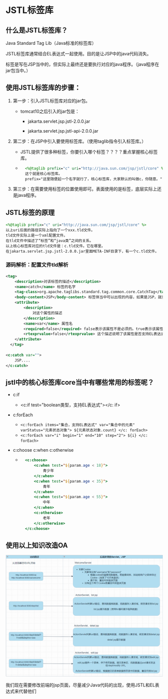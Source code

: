 # JSTL标签库

## 什么是JSTL标签库？

Java Standard Tag Lib（Java标准的标签库）

JSTL标签库通常结合EL表达式一起使用。目的是让JSP中的java代码消失。

标签是写在JSP当中的，但实际上最终还是要执行对应的java程序。（java程序在jar包当中。）

## 使用JSTL标签库的步骤：

1. 第一步：引入JSTL标签库对应的jar包。

    - tomcat10之后引入的jar包是：

        - jakarta.servlet.jsp.jstl-2.0.0.jar

        - jakarta.servlet.jsp.jstl-api-2.0.0.jar

2. 第二步：在JSP中引入要使用标签库。（使用taglib指令引入标签库。）

    - JSTL提供了很多种标签，你要引入哪个标签？？？？重点掌握核心标签库。

    - ```jsp
        <%@taglib prefix="c" uri="http://java.sun.com/jsp/jstl/core" %>
        这个就是核心标签库。
        prefix="这里随便起一个名字就行了，核心标签库，大家默认的叫做c，你随意。"
        ```

3. 第三步：在需要使用标签的位置使用即可。表面使用的是标签，底层实际上还是java程序。

## JSTL标签的原理

```jsp
<%@taglib prefix="c" uri="http://java.sun.com/jsp/jstl/core" %>
以上uri后面的路径实际上指向了一个xxx.tld文件。
tld文件实际上是一个xml配置文件。
在tld文件中描述了“标签”和“java类”之间的关系。
以上核心标签库对应的tld文件是：c.tld文件。它在哪里。
在jakarta.servlet.jsp.jstl-2.0.0.jar里面META-INF目录下，有一个c.tld文件。
```

### 源码解析：配置文件tld解析

```xml
<tag>
    <description>对该标签的描述</description>
    <name>catch</name> 标签的名字
    <tag-class>org.apache.taglibs.standard.tag.common.core.CatchTag</tag-class> 标签对应的java类。
    <body-content>JSP</body-content> 标签体当中可以出现的内容，如果是JSP，就表示标签体中可以出现符合JSP所有语法的代码。例如EL表达式。
    <attribute>
        <description>
        	对这个属性的描述
        </description>
        <name>var</name> 属性名
        <required>false</required> false表示该属性不是必须的。true表示该属性是必须的。
        <rtexprvalue>false</rtexprvalue> 这个描述说明了该属性是否支持EL表达式。false表示不支持。true表示支持EL表达式。
    </attribute>
  </tag>

<c:catch var="">
	JSP....
</c:catch>
```

## jstl中的核心标签库core当中有哪些常用的标签呢？

- c:if

    - <c:if test="boolean类型，支持EL表达式"></c: if>

- c:forEach

    - `<c:forEach items="集合，支持EL表达式" var="集合中的元素" varStatus="元素状态对象"> ${元素状态对象.count} </c: forEach>`
    - `<c:forEach var="i" begin="1" end="10" step="2"> ${i} </c: forEach>`

- c:choose c:when c:otherwise

    - ```jsp
        <c:choose>
            <c:when test="${param.age < 18}">
                青少年
            </c:when>
            <c:when test="${param.age < 35}">
                青年
            </c:when>
            <c:when test="${param.age < 55}">
                中年
            </c:when>
            <c:otherwise>
                老年
            </c:otherwise>
        </c:choose>
        ```

## 使用以上知识改造OA

![image-20231015110507869](./JSP.assets/image-20231015110507869.png)

我们现在需要修改前端的jsp页面，尽量减少Java代码的出现，使用JSTL和EL表达式来代替他们